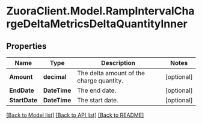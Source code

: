 # ZuoraClient.Model.RampIntervalChargeDeltaMetricsDeltaQuantityInner

## Properties

Name | Type | Description | Notes
------------ | ------------- | ------------- | -------------
**Amount** | **decimal** | The delta amount of the charge quantity. | [optional] 
**EndDate** | **DateTime** | The end date. | [optional] 
**StartDate** | **DateTime** | The start date. | [optional] 

[[Back to Model list]](../README.md#documentation-for-models) [[Back to API list]](../README.md#documentation-for-api-endpoints) [[Back to README]](../README.md)

